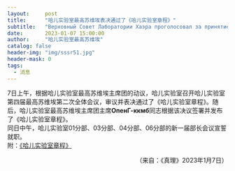 ```yaml
---
layout:     post
title:      "哈儿实验室最高苏维埃表决通过了《哈儿实验室章程》"
subtitle:   "Верховный Совет Лаборатории Хаэра проголосовал за принятие «Конституции Лаборатории Хаэра»"
date:       2023-01-07 15:00:00
author:     "哈儿实验室最高苏维埃"
catalog: false
header-img: "img/sssr51.jpg"
header-mask: 0
tags:
  - 消息
---
```


7日上午，根据哈儿实验室最高苏维埃主席团的动议，哈儿实验室召开哈儿实验室第四届最高苏维埃第二次全体会议，审议并表决通过了《哈儿实验室章程》。随后，哈儿实验室最高苏维埃主席团主席**ОпенГ-ккмб**同志根据该决议签署并发布了《哈儿实验室章程》。  
同日中午，哈儿实验室01分部、03分部、04分部、06分部的新一届部长会议宣誓就职。  
附：[《哈儿实验室章程》](https://khayer.cn/konstitutsiya/)
<div style="text-align: right">（来自：《真理》2023年1月7日）</div>